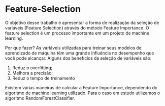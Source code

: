 # Feature-Selection

O objetivo desse trabalho é apresentar a forma de realização da seleção de variáveis (Feature Selection) através do método Feature Importance.
O feature selection é um processo importante em um projeto de machine learning. 

Por que fazer?
As variáveis utilizadas para treinar seus modelos de aprendizado de máquina têm uma grande influência no desempenho que você pode alcançar.
Alguns dos benefícios da seleção de variáveis são:
1. Reduz o overfitting;
2. Melhora a precisão;  
3. Reduz o tempo de treinamento  

Existem várias maneiras de calcular a Feature Importance, dependendo do algoritmo de machine learning utilizado.
Para o caso em estudo utilizamos o algoritmo RandomForestClassifier.
